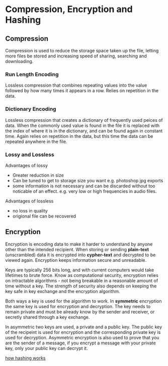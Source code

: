 # Compression, Encryption and Hashing

## Compression
Compression is used to reduce the storage space taken up the file, letting more files be stored and increasing speed of sharing, searching and downloading. 

### Run Length Encoding
Lossless compression that combines repeating values into the value followed by how many times it appears in a row. Relies on repetition in the data.

### Dictionary Encoding
Lossless compression that creates a dictionary of frequently used peices of data. When the commonly used value is found in the file it is replaced with the index of where it is in the dictionary, and can be found again in constant time. Again relies on repetition in the data, but this time the data can be repeated anywhere in the file. 

### Lossy and Lossless
Advantages of lossy
- Greater reduction in size
- Can be tuned to get to storage size you want e.g. photoshop jpg exports
- some information is not necessary and can be discarded without too noticable of an effect. e.g. very low or high frequencies in audio files.

Advantages of lossless 
- no loss in quality
- origional file can be recovered

## Encryption
Encryption is encoding data to make it harder to understand by anyone other than the intended recipient. When storing or sending **plain-text** (unscrambled) data it is encrypted into **cypher-text** and decrypted to be viewed again. Encryption keeps information secure and unreadable.

Keys are typically 256 bits long, and with current computers would take lifetimes to brute force. Know as computational security, encryption relies on intractable algorithms - not being breakable in a reasonable amount of time without a key. The strength of security also depends on keeping the key safe in key exchange and the encryption algorithm.

Both ways a key is used for the algorithm to work. In **symmetric** encryption the same key is used for encryption and decryption. The key needs to remain private and must be already know by the sender and receiver, or secretly shared through a key exchange.

In asymmetric two keys are used, a private and a public key. The public key of the recipeint is used for encryption and the corresponding private key is used for decryption. Asymmetric encryption is also used to prove that you are the sender of a message, if you encrypt a message with your private key, only your public key can decrypt it.

[how hashing works](https://github.com/JachymT/a-level-cs-blog/blob/main/Computer%20Systems/1.4/1.4.2/Notes.md#hash-tables)

